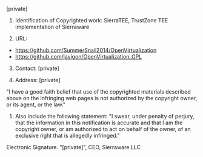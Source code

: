 [private]

1) Identification of Copyrighted work: SierraTEE, TrustZone TEE implementation of 
Sierraware 

2) URL: 
 
- https://github.com/SummerSnail2014/OpenVirtualization 
- https://github.com/javigon/OpenVirtualization_GPL 

3) Contact: [private] 

4) Address: [private]
 
"I have a good faith belief that use of the copyrighted materials described above on the infringing 
web pages is not authorized by the copyright owner, or its agent, or the law." 

1. Also include the following statement: "I swear, under penalty of perjury, that the information in this 
notification is accurate and that I am the copyright owner, or am authorized to act on behalf of the 
owner, of an exclusive right that is allegedly infringed." 

Electronic Signature. "[private]", CEO, Sierraware LLC 
